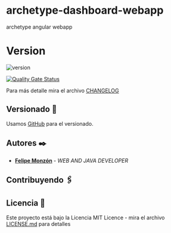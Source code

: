# archetype-dashboard-webapp

archetype angular webapp

# Version
![version](https://img.shields.io/badge/version-1.0.0-blue.svg)

[![Quality Gate Status](https://sonarcloud.io/api/project_badges/measure?project=felipemonzon_archetype-dashboard-webapp&metric=alert_status)](https://sonarcloud.io/summary/new_code?id=felipemonzon_archetype-dashboard-webapp)

Para más detalle mira el archivo [CHANGELOG](CHANGELOG)

## Versionado 📌

Usamos [GitHub](https://github.com/felipemonzon/archetype-dashboard-webapp) para el versionado.

## Autores ✒️

* **[Felipe Monzón](https://felipemonzon.github.io/)** - *WEB AND JAVA DEVELOPER*

## Contribuyendo 🖇


## Licencia 📄

Este proyecto está bajo la Licencia MIT Licence - mira el archivo [LICENSE.md](LICENSE) para detalles
